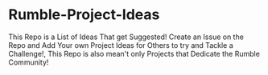 # Rumble-Project-Ideas
This Repo is a List of Ideas That get Suggested! Create an Issue on the Repo and Add Your own Project Ideas for Others to try and Tackle a Challenge!, This Repo is also mean't only Projects that Dedicate the Rumble Community!

